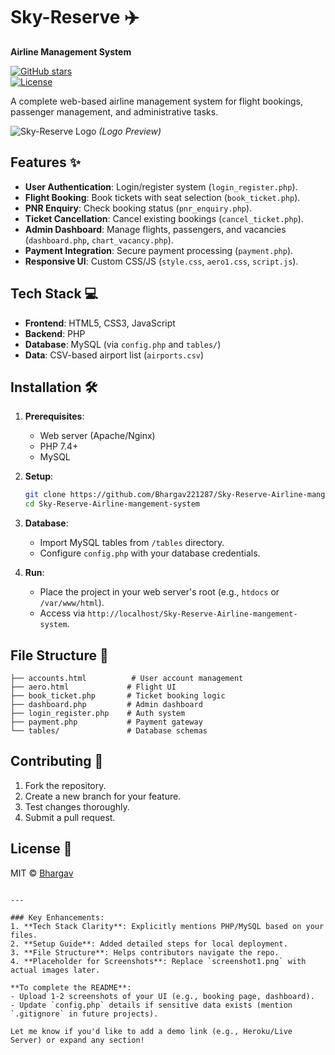 # Sky-Reserve ✈️  
**Airline Management System**  

[![GitHub stars](https://img.shields.io/github/stars/Bhargav221287/Sky-Reserve-Airline-mangement-system?style=social)](https://github.com/Bhargav221287/Sky-Reserve-Airline-mangement-system/stargazers)  
[![License](https://img.shields.io/badge/license-MIT-blue.svg)](LICENSE)  

A complete web-based airline management system for flight bookings, passenger management, and administrative tasks.  

![Sky-Reserve Logo](aircraft-airplane-airline-logo-or-label-journey-vector-21441986_1_-removebg-preview.png) *(Logo Preview)*  

## Features ✨  
- **User Authentication**: Login/register system (`login_register.php`).  
- **Flight Booking**: Book tickets with seat selection (`book_ticket.php`).  
- **PNR Enquiry**: Check booking status (`pnr_enquiry.php`).  
- **Ticket Cancellation**: Cancel existing bookings (`cancel_ticket.php`).  
- **Admin Dashboard**: Manage flights, passengers, and vacancies (`dashboard.php`, `chart_vacancy.php`).  
- **Payment Integration**: Secure payment processing (`payment.php`).  
- **Responsive UI**: Custom CSS/JS (`style.css`, `aero1.css`, `script.js`).  

## Tech Stack 💻  
- **Frontend**: HTML5, CSS3, JavaScript  
- **Backend**: PHP  
- **Database**: MySQL (via `config.php` and `tables/`)  
- **Data**: CSV-based airport list (`airports.csv`)  

## Installation 🛠️  
1. **Prerequisites**:  
   - Web server (Apache/Nginx)  
   - PHP 7.4+  
   - MySQL  

2. **Setup**:  
   ```bash
   git clone https://github.com/Bhargav221287/Sky-Reserve-Airline-mangement-system.git
   cd Sky-Reserve-Airline-mangement-system
   ```  
3. **Database**:  
   - Import MySQL tables from `/tables` directory.  
   - Configure `config.php` with your database credentials.  

4. **Run**:  
   - Place the project in your web server's root (e.g., `htdocs` or `/var/www/html`).  
   - Access via `http://localhost/Sky-Reserve-Airline-mangement-system`.  

## File Structure 📂  
```
├── accounts.html          # User account management
├── aero.html             # Flight UI  
├── book_ticket.php       # Ticket booking logic  
├── dashboard.php         # Admin dashboard  
├── login_register.php    # Auth system  
├── payment.php           # Payment gateway  
└── tables/               # Database schemas  
```

## Contributing 🤝  
1. Fork the repository.  
2. Create a new branch for your feature.  
3. Test changes thoroughly.  
4. Submit a pull request.  

## License 📄  
MIT © [Bhargav](https://github.com/Bhargav221287)  
```

---

### Key Enhancements:  
1. **Tech Stack Clarity**: Explicitly mentions PHP/MySQL based on your files.  
2. **Setup Guide**: Added detailed steps for local deployment.  
3. **File Structure**: Helps contributors navigate the repo.  
4. **Placeholder for Screenshots**: Replace `screenshot1.png` with actual images later.  

**To complete the README**:  
- Upload 1-2 screenshots of your UI (e.g., booking page, dashboard).  
- Update `config.php` details if sensitive data exists (mention `.gitignore` in future projects).  

Let me know if you'd like to add a demo link (e.g., Heroku/Live Server) or expand any section!
